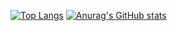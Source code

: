 [![Top Langs](https://github-readme-stats.vercel.app/api/top-langs/?username=shm11C3&theme=gruvbox&layout=compact&langs_count=8
)](https://github.com/anuraghazra/github-readme-stats)
[![Anurag's GitHub stats](https://github-readme-stats.vercel.app/api?username=shm11C3&theme=gruvbox&layout=compact&count_private=true)](https://github.com/anuraghazra/github-readme-stats)

<!--
**shm11C3/shm11C3** is a ✨ _special_ ✨ repository because its `README.md` (this file) appears on your GitHub profile.

Here are some ideas to get you started:

- 🔭 I’m currently working on ...
- 🌱 I’m currently learning ...
- 👯 I’m looking to collaborate on ...
- 🤔 I’m looking for help with ...
- 💬 Ask me about ...
- 📫 How to reach me: ...
- 😄 Pronouns: ...
- ⚡ Fun fact: ...
-->
